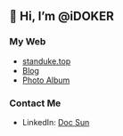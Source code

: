 ## 👋 Hi, I’m @iDOKER

### My Web

- [standuke.top](https://www.standuke.top/)
- [Blog](https://blog.standuke.top/)
- [Photo Album](https://photograph.standuke.top/)

### Contact Me

- LinkedIn: [Doc Sun](https://linkedin.com/in/doc-s-44435ab2)

<!---
iDOKER/iDOKER is a ✨ special ✨ repository because its `README.md` (this file) appears on your GitHub profile.
You can click the Preview link to take a look at your changes.
--->

